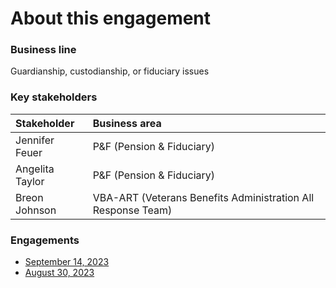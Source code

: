 # About this engagement

### Business line

Guardianship, custodianship, or fiduciary issues

### Key stakeholders

|Stakeholder|Business area|
|:--|:--|
|Jennifer Feuer|P&F (Pension & Fiduciary)|
|Angelita Taylor|P&F (Pension & Fiduciary)|
|Breon Johnson|VBA-ART (Veterans Benefits Administration All Response Team)|

### Engagements

- [September 14, 2023](https://github.com/department-of-veterans-affairs/va.gov-team/blob/master/products/ask-va/research/Business%20line%20engagement/Guardianship,%20custodianship,%20or%20fiduciary%20issues/September%2014,%202023.md)
- [August 30, 2023](https://github.com/department-of-veterans-affairs/va.gov-team/blob/master/products/ask-va/research/Business%20line%20engagement/Guardianship%2C%20custodianship%2C%20or%20fiduciary%20issues/August%2030%2C%202023.md)
